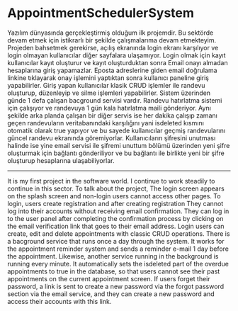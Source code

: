 # AppointmentSchedulerSystem


Yazılım dünyasında gerçekleştirmiş olduğum ilk projemdir. Bu sektörde devam etmek için istikrarlı bir şekilde çalışmalarıma devam etmekteyim. Projeden bahsetmek gerekirse,
açılış ekranında login ekranı karşılıyor ve login olmayan kullanıcılar diğer sayfalara ulaşamıyor. Login olmak için kayıt kullanıcılar kayıt oluşturur ve kayıt oluşturduktan sonra 
Email onayı almadan hesaplarına giriş yapamazlar. Eposta adreslerine giden email doğrulama linkine tıklayarak onay işlemini yaptıktan sonra kullanıcı paneline giriş yapabilirler.
Giriş yapan kullanıcılar klasik CRUD işlemler ile randevu oluşturup, düzenleyip ve silme işlemleri yapabilirler. Sistem üzerinden günde 1 defa çalışan bacground servisi vardır.
Randevu hatırlatma sistemi için çalışıyor ve randevuya 1 gün kala hatırlatma maili gönderiyor. Aynı şekilde arka planda çalışan bir diğer servis ise her dakika çalışıp
zamanı geçen randevuların veritabanındaki karşılığını yani isdeleted kısmını otomatik olarak true yapıyor ve bu sayede kullanıcılar geçmiş randevularını güncel randevu ekranında göremiyorlar.
Kullanıcıların şifresini unutması halinde ise yine email servisi ile şifremi unuttum bölümü üzerinden yeni şifre oluşturmak için bağlantı gönderiliyor ve bu bağlantı ile birlikte yeni bir şifre oluşturup hesaplarına ulaşabiliyorlar.

------------------------------



It is my first project in the software world. I continue to work steadily to continue in this sector. To talk about the project,
The login screen appears on the splash screen and non-login users cannot access other pages. To login, users create registration and after creating registration
They cannot log into their accounts without receiving email confirmation. They can log in to the user panel after completing the confirmation process by clicking on the email verification link that goes to their email address.
Login users can create, edit and delete appointments with classic CRUD operations. There is a bacground service that runs once a day through the system. It works for the appointment reminder system and sends a reminder e-mail 1 day before the appointment. Likewise, another service running in the background is running every minute.
It automatically sets the isdeleted part of the overdue appointments to true in the database, so that users cannot see their past appointments on the current appointment screen.
If users forget their password, a link is sent to create a new password via the forgot password section via the email service, and they can create a new password and access their accounts with this link.
